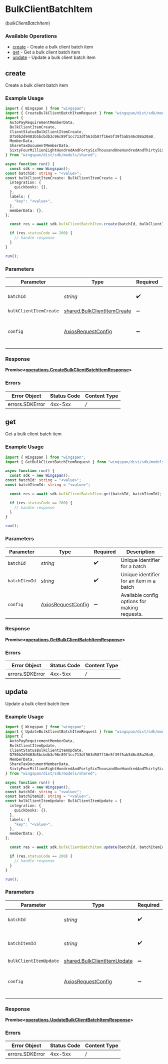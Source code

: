 # BulkClientBatchItem
(*bulkClientBatchItem*)

### Available Operations

* [create](#create) - Create a bulk client batch item
* [get](#get) - Get a bulk client batch item
* [update](#update) - Update a bulk client batch item

## create

Create a bulk client batch item

### Example Usage

```typescript
import { Wingspan } from "wingspan";
import { CreateBulkClientBatchItemRequest } from "wingspan/dist/sdk/models/operations";
import {
  AutoPayRequirementMemberData,
  BulkClientItemCreate,
  ClientStatusBulkClientItemCreate,
  D750b2d9403b5bcbdb3c96c89f1cc713df563d587f16e5f39f5ab546c08a20a0,
  MemberData,
  ShareTaxDocumentMemberData,
  SixtyFourMillionEightHundredAndFortySixThousandOneHundredAndThirtySixa354aa510825c1f23c3a978f4c816d8d4184311e7294a570f73727dc,
} from "wingspan/dist/sdk/models/shared";

async function run() {
  const sdk = new Wingspan();
const batchId: string = "<value>";
const bulkClientItemCreate: BulkClientItemCreate = {
  integration: {
    quickbooks: {},
  },
  labels: {
    "key": "<value>",
  },
  memberData: {},
};

  const res = await sdk.bulkClientBatchItem.create(batchId, bulkClientItemCreate);

  if (res.statusCode == 200) {
    // handle response
  }
}

run();
```

### Parameters

| Parameter                                                                      | Type                                                                           | Required                                                                       | Description                                                                    |
| ------------------------------------------------------------------------------ | ------------------------------------------------------------------------------ | ------------------------------------------------------------------------------ | ------------------------------------------------------------------------------ |
| `batchId`                                                                      | *string*                                                                       | :heavy_check_mark:                                                             | Unique identifier for a batch                                                  |
| `bulkClientItemCreate`                                                         | [shared.BulkClientItemCreate](../../sdk/models/shared/bulkclientitemcreate.md) | :heavy_minus_sign:                                                             | N/A                                                                            |
| `config`                                                                       | [AxiosRequestConfig](https://axios-http.com/docs/req_config)                   | :heavy_minus_sign:                                                             | Available config options for making requests.                                  |


### Response

**Promise<[operations.CreateBulkClientBatchItemResponse](../../sdk/models/operations/createbulkclientbatchitemresponse.md)>**
### Errors

| Error Object    | Status Code     | Content Type    |
| --------------- | --------------- | --------------- |
| errors.SDKError | 4xx-5xx         | */*             |

## get

Get a bulk client batch item

### Example Usage

```typescript
import { Wingspan } from "wingspan";
import { GetBulkClientBatchItemRequest } from "wingspan/dist/sdk/models/operations";

async function run() {
  const sdk = new Wingspan();
const batchId: string = "<value>";
const batchItemId: string = "<value>";

  const res = await sdk.bulkClientBatchItem.get(batchId, batchItemId);

  if (res.statusCode == 200) {
    // handle response
  }
}

run();
```

### Parameters

| Parameter                                                    | Type                                                         | Required                                                     | Description                                                  |
| ------------------------------------------------------------ | ------------------------------------------------------------ | ------------------------------------------------------------ | ------------------------------------------------------------ |
| `batchId`                                                    | *string*                                                     | :heavy_check_mark:                                           | Unique identifier for a batch                                |
| `batchItemId`                                                | *string*                                                     | :heavy_check_mark:                                           | Unique identifier for an item in a batch                     |
| `config`                                                     | [AxiosRequestConfig](https://axios-http.com/docs/req_config) | :heavy_minus_sign:                                           | Available config options for making requests.                |


### Response

**Promise<[operations.GetBulkClientBatchItemResponse](../../sdk/models/operations/getbulkclientbatchitemresponse.md)>**
### Errors

| Error Object    | Status Code     | Content Type    |
| --------------- | --------------- | --------------- |
| errors.SDKError | 4xx-5xx         | */*             |

## update

Update a bulk client batch item

### Example Usage

```typescript
import { Wingspan } from "wingspan";
import { UpdateBulkClientBatchItemRequest } from "wingspan/dist/sdk/models/operations";
import {
  AutoPayRequirementMemberData,
  BulkClientItemUpdate,
  ClientStatusBulkClientItemUpdate,
  D750b2d9403b5bcbdb3c96c89f1cc713df563d587f16e5f39f5ab546c08a20a0,
  MemberData,
  ShareTaxDocumentMemberData,
  SixtyFourMillionEightHundredAndFortySixThousandOneHundredAndThirtySixa354aa510825c1f23c3a978f4c816d8d4184311e7294a570f73727dc,
} from "wingspan/dist/sdk/models/shared";

async function run() {
  const sdk = new Wingspan();
const batchId: string = "<value>";
const batchItemId: string = "<value>";
const bulkClientItemUpdate: BulkClientItemUpdate = {
  integration: {
    quickbooks: {},
  },
  labels: {
    "key": "<value>",
  },
  memberData: {},
};

  const res = await sdk.bulkClientBatchItem.update(batchId, batchItemId, bulkClientItemUpdate);

  if (res.statusCode == 200) {
    // handle response
  }
}

run();
```

### Parameters

| Parameter                                                                      | Type                                                                           | Required                                                                       | Description                                                                    |
| ------------------------------------------------------------------------------ | ------------------------------------------------------------------------------ | ------------------------------------------------------------------------------ | ------------------------------------------------------------------------------ |
| `batchId`                                                                      | *string*                                                                       | :heavy_check_mark:                                                             | Unique identifier for a batch                                                  |
| `batchItemId`                                                                  | *string*                                                                       | :heavy_check_mark:                                                             | Unique identifier for an item in a batch                                       |
| `bulkClientItemUpdate`                                                         | [shared.BulkClientItemUpdate](../../sdk/models/shared/bulkclientitemupdate.md) | :heavy_minus_sign:                                                             | N/A                                                                            |
| `config`                                                                       | [AxiosRequestConfig](https://axios-http.com/docs/req_config)                   | :heavy_minus_sign:                                                             | Available config options for making requests.                                  |


### Response

**Promise<[operations.UpdateBulkClientBatchItemResponse](../../sdk/models/operations/updatebulkclientbatchitemresponse.md)>**
### Errors

| Error Object    | Status Code     | Content Type    |
| --------------- | --------------- | --------------- |
| errors.SDKError | 4xx-5xx         | */*             |
